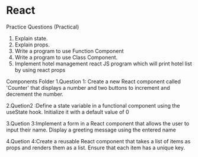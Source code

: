 # React
Practice Questions (Practical)
1. Explain state.
2. Explain props.
3. Write a program to use Function Component
4. Write a program to use Class Component.
5. Implement hotel management react JS program which will print hotel list
by using react props

Components Folder
1.Question 1: Create a new React component called 'Counter' that displays a number and two buttons to increment and decrement the number.

2.Quetion2 :Define a state variable in a functional component using the useState hook. Initialize it with a default value of 0

3.Quetion 3:Implement a form in a React component that allows the user to input their name. Display a greeting message using the entered name

4.Quetion 4:Create a reusable React component that takes a list of items as props and renders them as a list. Ensure that each item has a unique key.

